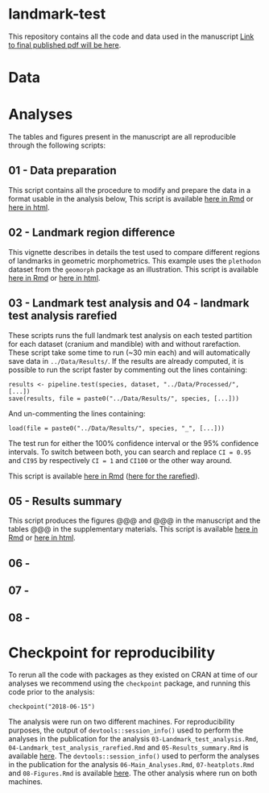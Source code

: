 # landmark-test
<!-- Authors: [Vera Weisbecker](v.weisbecker@uq.edu.au), [Thomas Guillerme](mailto:guillert@tcd.ie)... -->

This repository contains all the code and data used in the manuscript [Link to final published pdf will be here]().

<!-- To cite the paper:  -->
<!-- > Thomas Guillerme \& Martin Brazeau. 2018. Influence of different modes of morphological character correlation on phylogenetic tree inference -->

<!-- To cite this repo:  -->
<!-- > Thomas Guillerme \& Martin Brazeau. 2018. Influence of different modes of morphological character correlation on phylogenetic tree inference -->

# Data

<!-- All the data used in the manuscript is archive on [Figshare](https://figshare.com/s/7a8fde8eaa39a3d3cf56). -->



# Analyses

The tables and figures present in the manuscript are all reproducible through the following scripts:

## 01 - Data preparation

This script contains all the procedure to modify and prepare the data in a format usable in the analysis below,
This script is available [here in Rmd](https://github.com/TGuillerme/landmark-test/blob/master/Analysis/01-Data_preparation.Rmd) or [here in html](https://rawgit.com/TGuillerme/landmark-test/master/Analysis/01-Data_preparation.html).

## 02 - Landmark region difference

This vignette describes in details the test used to compare different regions of landmarks in geometric morphometrics.
This example uses the `plethodon` dataset from the `geomorph` package as an illustration.
This script is available [here in Rmd](https://github.com/TGuillerme/landmark-test/blob/master/Analysis/02-Landmark_region_difference.Rmd) or [here in html](https://rawgit.com/TGuillerme/landmark-test/master/Analysis/02-Landmark_region_difference.html).

## 03 - Landmark test analysis and 04 - landmark test analysis rarefied

These scripts runs the full landmark test analysis on each tested partition for each dataset (cranium and mandible) with and without rarefaction.
These script take some time to run (~30 min each) and will automatically save data in `../Data/Results/`.
If the results are already computed, it is possible to run the script faster by commenting out the lines containing:

```{r}
results <- pipeline.test(species, dataset, "../Data/Processed/", [...])
save(results, file = paste0("../Data/Results/", species, [...]))
```

And un-commenting the lines containing:

```{r}
load(file = paste0("../Data/Results/", species, "_", [...]))
```

The test run for either the 100\% confidence interval or the 95\% confidence intervals.
To switch between both, you can search and replace `CI = 0.95` and `CI95` by respectively `CI = 1` and `CI100` or the other way around.

This script is available [here in Rmd](https://github.com/TGuillerme/landmark-test/blob/master/Analysis/03-Landmark_test_analysis.Rmd) ([here for the rarefied](https://github.com/TGuillerme/landmark-test/blob/master/Analysis/04-Landmark_test_analysis_rarefied.Rmd)).

## 05 - Results summary

This script produces the figures @@@ and @@@ in the manuscript and the tables @@@ in the supplementary materials.
This script is available [here in Rmd](https://github.com/TGuillerme/landmark-test/blob/master/Analysis/05-Results_summary.Rmd) or [here in html](https://rawgit.com/TGuillerme/landmark-test/master/Analysis/05-Results_summary.html).

## 06 - 


## 07 - 


## 08 - 




# Checkpoint for reproducibility
To rerun all the code with packages as they existed on CRAN at time of our analyses we recommend using the `checkpoint` package, and running this code prior to the analysis:

```{r}
checkpoint("2018-06-15")
```

The analysis were run on two different machines.
For reproducibility purposes, the output of `devtools::session_info()` used to perform the analyses in the publication for the analysis `03-Landmark_test_analysis.Rmd`, `04-Landmark_test_analysis_rarefied.Rmd` and `05-Results_summary.Rmd` is available [here](https://github.com/TGuillerme/landmark-test/blob/master/Analysis/Session_info-2018-06-15_machine1.txt).
The `devtools::session_info()` used to perform the analyses in the publication for the analysis `06-Main_Analyses.Rmd`, `07-heatplots.Rmd` and `08-Figures.Rmd` is available [here](https://github.com/TGuillerme/landmark-test/blob/master/Analysis/Session_info-2018-06-15_machine2.txt).
The other analysis where run on both machines.
